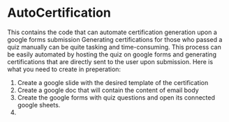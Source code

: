 # AutoCertification
This contains the code that can automate certification generation upon a google forms submission
Generating certifications for those who passed a quiz manually can be quite tasking and time-consuming. This process can be easily automated by hosting the quiz on google forms and generating certifications that are directly sent to the user upon submission. Here is what you need to create in preperation:
1. Create a google slide with the desired template of the certification
2. Create a google doc that will contain the content of email body
3. Create the google forms with quiz questions and open its connected google sheets.
4.  
